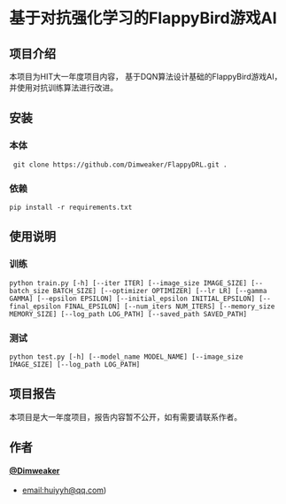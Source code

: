 # 基于对抗强化学习的FlappyBird游戏AI
## 项目介绍
本项目为HIT大一年度项目内容，
基于DQN算法设计基础的FlappyBird游戏AI，
并使用对抗训练算法进行改进。
## 安装
### 本体
``` git clone https://github.com/Dimweaker/FlappyDRL.git .```
### 依赖
```pip install -r requirements.txt```
## 使用说明
### 训练
```python train.py [-h] [--iter ITER] [--image_size IMAGE_SIZE] [--batch_size BATCH_SIZE] [--optimizer OPTIMIZER] [--lr LR] [--gamma GAMMA] [--epsilon EPSILON] [--initial_epsilon INITIAL_EPSILON] [--final_epsilon FINAL_EPSILON] [--num_iters NUM_ITERS] [--memory_size MEMORY_SIZE] [--log_path LOG_PATH] [--saved_path SAVED_PATH]```
### 测试
```python test.py [-h] [--model_name MODEL_NAME] [--image_size IMAGE_SIZE] [--log_path LOG_PATH]```

## 项目报告
本项目是大一年度项目，报告内容暂不公开，如有需要请联系作者。

## 作者
#### [@Dimweaker](https://github.com/Dimweaker)
- [email:huiyyh@qq.com](<huiyyh@qq.com>))
